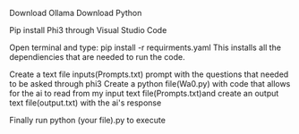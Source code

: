Download Ollama
Download Python

Pip install Phi3 through Visual Studio Code

Open terminal and type:
  pip install -r requirments.yaml
This installs all the dependiencies that are needed to run the code.

Create a text file inputs(Prompts.txt) prompt with the questions that needed to be asked through phi3
Create a python file(Wa0.py) with code that allows for the ai to read from my input text file(Prompts.txt)and create an output text file(output.txt) with the ai's response

Finally run python (your file).py to execute
